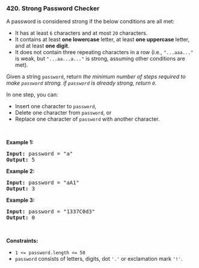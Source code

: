 <h3 align="left"> 420. Strong Password Checker</h3>
<div><p>A password is considered strong if the below conditions are all met:</p>

<ul>
	<li>It has at least <code>6</code> characters and at most <code>20</code> characters.</li>
	<li>It contains at least <strong>one lowercase</strong> letter, at least <strong>one uppercase</strong> letter, and at least <strong>one digit</strong>.</li>
	<li>It does&nbsp;not contain three repeating characters in a row (i.e.,&nbsp;<code>"...aaa..."</code> is weak, but <code>"...aa...a..."</code> is strong, assuming other conditions are met).</li>
</ul>

<p>Given a string <code>password</code>, return <em>the minimum number of steps required to make <code>password</code> strong. if <code>password</code> is already strong, return <code>0</code>.</em></p>

<p>In one step, you can:</p>

<ul>
	<li>Insert one character to <code>password</code>,</li>
	<li>Delete one character from <code>password</code>, or</li>
	<li>Replace&nbsp;one character of <code>password</code> with another character.</li>
</ul>

<p>&nbsp;</p>
<p><strong>Example 1:</strong></p>
<pre><strong>Input:</strong> password = "a"
<strong>Output:</strong> 5
</pre><p><strong>Example 2:</strong></p>
<pre><strong>Input:</strong> password = "aA1"
<strong>Output:</strong> 3
</pre><p><strong>Example 3:</strong></p>
<pre><strong>Input:</strong> password = "1337C0d3"
<strong>Output:</strong> 0
</pre>
<p>&nbsp;</p>
<p><strong>Constraints:</strong></p>

<ul>
	<li><code>1 &lt;= password.length &lt;= 50</code></li>
	<li><code>password</code> consists of letters, digits, dot&nbsp;<code>'.'</code> or exclamation mark <code>'!'</code>.</li>
</ul>
</div>